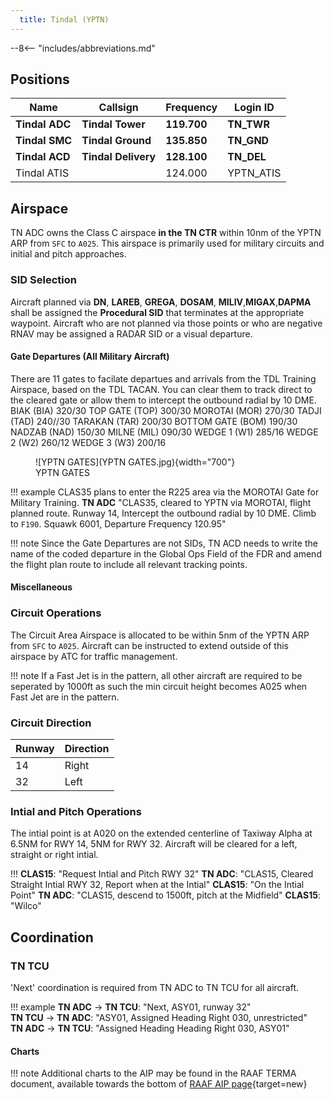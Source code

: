 ```yaml
---
  title: Tindal (YPTN)
---
```


--8<-- "includes/abbreviations.md"

## Positions

| Name               | Callsign       | Frequency        | Login ID              |
| ------------------ | -------------- | ---------------- | --------------------------------------|
| **Tindal ADC**    | **Tindal Tower**  | **119.700**         | **TN_TWR**        |
| **Tindal SMC**    | **Tindal Ground**  | **135.850**        | **TN_GND**        |
| **Tindal ACD**    | **Tindal Delivery**  | **128.100**      | **TN_DEL**       |
| Tindal ATIS    |   |  124.000        | YPTN_ATIS       |

## Airspace

TN ADC owns the Class C airspace **in the TN CTR** within 10nm of the YPTN ARP from `SFC` to `A025`. This airspace is primarily used for military circuits and initial and pitch approaches.

### SID Selection
Aircraft planned via **DN**, **LAREB**, **GREGA**, **DOSAM**, **MILIV**,**MIGAX**,**DAPMA** shall be assigned the **Procedural SID** that terminates at the appropriate waypoint.
Aircraft who are not planned via those points or who are negative RNAV may be assigned a RADAR SID or a visual departure.

#### Gate Departures (All Military Aircraft)
There are 11 gates to facilate departues and arrivals from the TDL Training Airspace, based on the TDL TACAN. You can clear them to track direct to the cleared gate or allow them to intercept the outbound radial by 10 DME. 
BIAK (BIA) 320/30
TOP GATE (TOP) 300/30
MOROTAI (MOR) 270/30
TADJI (TAD) 240//30
TARAKAN (TAR) 200/30
BOTTOM GATE (BOM) 190/30
NADZAB (NAD) 150/30
MILNE (MIL) 090/30
WEDGE 1 (W1) 285/16
WEDGE 2 (W2) 260/12
WEDGE 3 (W3) 200/16

<figure markdown>
![YPTN GATES](YPTN GATES.jpg){width="700"}
  <figcaption>YPTN GATES</figcaption>
</figure>

!!! example 
  CLAS35 plans to enter the R225 area via the MOROTAI Gate for Military Training.
  **TN ADC** "CLAS35, cleared to YPTN via MOROTAI, flight planned route. Runway 14, Intercept the outbound radial by 10 DME. Climb to `F190`. Squawk 6001, Departure Frequency 120.95"   

!!! note
    Since the Gate Departures are not SIDs, TN ACD needs to write the name of the coded departure in the Global Ops Field of the FDR and amend the flight plan route to include all relevant tracking points.

#### Miscellaneous
### Circuit Operations
The Circuit Area Airspace is allocated to be within 5nm of the YPTN ARP from `SFC` to `A025`. Aircraft can be instructed to extend outside of this airspace by ATC for traffic management. 

!!! note
    If a Fast Jet is in the pattern, all other aircraft are required to be seperated by 1000ft as such the min circuit height becomes A025 when Fast Jet are in the pattern.

### Circuit Direction
| Runway | Direction |
| ------ | ----------|
| 14     | Right|
| 32     | Left |

### Intial and Pitch Operations 
The intial point is at A020 on the extended centerline of Taxiway Alpha at 6.5NM for RWY 14, 5NM for RWY 32. Aircraft will be cleared for a left, straight or right intial.

!!!
  **CLAS15**: "Request Intial and Pitch RWY 32"
  **TN ADC**: "CLAS15, Cleared Straight Intial RWY 32, Report when at the Intial"
  **CLAS15**: "On the Intial Point"
  **TN ADC**: "CLAS15, descend to 1500ft, pitch at the Midfield"
  **CLAS15**: "Wilco"

## Coordination
### TN TCU

'Next' coordination is required from TN ADC to TN TCU for all aircraft.

!!! example
    <span class="hotline">**TN ADC** -> **TN TCU**</span>: "Next, ASY01, runway 32"  
    <span class="hotline">**TN TCU** -> **TN ADC**</span>: "ASY01, Assigned Heading Right 030, unrestricted"  
    <span class="hotline">**TN ADC** -> **TN TCU**</span>: "Assigned Heading Heading Right 030, ASY01"  

#### Charts
!!! note
    Additional charts to the AIP may be found in the RAAF TERMA document, available towards the bottom of [RAAF AIP page](https://ais-af.airforce.gov.au/australian-aip){target=new}
